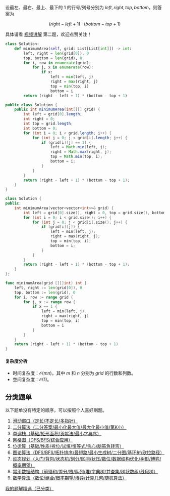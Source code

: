 设最左、最右、最上、最下的 $1$ 的行号/列号分别为 $\textit{left},\textit{right},\textit{top},\textit{bottom}$，则答案为

$$
(\textit{right} - \textit{left} + 1) \cdot (\textit{bottom} - \textit{top} + 1)
$$

具体请看 [视频讲解](https://www.bilibili.com/video/BV1MZ421M74P/) 第二题，欢迎点赞关注！

```py [sol-Python3]
class Solution:
    def minimumArea(self, grid: List[List[int]]) -> int:
        left, right = len(grid[0]), 0
        top, bottom = len(grid), 0
        for i, row in enumerate(grid):
            for j, x in enumerate(row):
                if x:
                    left = min(left, j)
                    right = max(right, j)
                    top = min(top, i)
                    bottom = i
        return (right - left + 1) * (bottom - top + 1)
```

```java [sol-Java]
public class Solution {
    public int minimumArea(int[][] grid) {
        int left = grid[0].length;
        int right = 0;
        int top = grid.length;
        int bottom = 0;
        for (int i = 0; i < grid.length; i++) {
            for (int j = 0; j < grid[i].length; j++) {
                if (grid[i][j] == 1) {
                    left = Math.min(left, j);
                    right = Math.max(right, j);
                    top = Math.min(top, i);
                    bottom = i;
                }
            }
        }
        return (right - left + 1) * (bottom - top + 1);
    }
}
```

```cpp [sol-C++]
class Solution {
public:
    int minimumArea(vector<vector<int>>& grid) {
        int left = grid[0].size(), right = 0, top = grid.size(), bottom = 0;
        for (int i = 0; i < grid.size(); i++) {
            for (int j = 0; j < grid[i].size(); j++) {
                if (grid[i][j]) {
                    left = min(left, j);
                    right = max(right, j);
                    top = min(top, i);
                    bottom = i;
                }
            }
        }
        return (right - left + 1) * (bottom - top + 1);
    }
};
```

```go [sol-Go]
func minimumArea(grid [][]int) int {
	left, right := len(grid[0]), 0
	top, bottom := len(grid), 0
	for i, row := range grid {
		for j, x := range row {
			if x == 1 {
				left = min(left, j)
				right = max(right, j)
				top = min(top, i)
				bottom = i
			}
		}
	}
	return (right - left + 1) * (bottom - top + 1)
}
```

#### 复杂度分析

- 时间复杂度：$\mathcal{O}(mn)$，其中 $m$ 和 $n$ 分别为 $\textit{grid}$ 的行数和列数。
- 空间复杂度：$\mathcal{O}(1)$。

## 分类题单

以下题单没有特定的顺序，可以按照个人喜好刷题。

1. [滑动窗口（定长/不定长/多指针）](https://leetcode.cn/circle/discuss/0viNMK/)
2. [二分算法（二分答案/最小化最大值/最大化最小值/第K小）](https://leetcode.cn/circle/discuss/SqopEo/)
3. [单调栈（基础/矩形面积/贡献法/最小字典序）](https://leetcode.cn/circle/discuss/9oZFK9/)
4. [网格图（DFS/BFS/综合应用）](https://leetcode.cn/circle/discuss/YiXPXW/)
5. [位运算（基础/性质/拆位/试填/恒等式/贪心/脑筋急转弯）](https://leetcode.cn/circle/discuss/dHn9Vk/)
6. [图论算法（DFS/BFS/拓扑排序/最短路/最小生成树/二分图/基环树/欧拉路径）](https://leetcode.cn/circle/discuss/01LUak/)
7. [动态规划（入门/背包/状态机/划分/区间/状压/数位/数据结构优化/树形/博弈/概率期望）](https://leetcode.cn/circle/discuss/tXLS3i/)
8. [常用数据结构（前缀和/差分/栈/队列/堆/字典树/并查集/树状数组/线段树）](https://leetcode.cn/circle/discuss/mOr1u6/)
9. [数学算法（数论/组合/概率期望/博弈/计算几何/随机算法）](https://leetcode.cn/circle/discuss/IYT3ss/)

[我的题解精选（已分类）](https://github.com/EndlessCheng/codeforces-go/blob/master/leetcode/SOLUTIONS.md)
